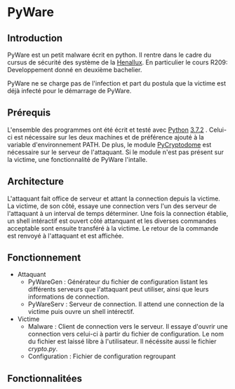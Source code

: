 # PyWare
## Introduction
PyWare est un petit malware écrit en python. Il rentre dans le cadre du cursus de sécurité des système de la [Henallux](https://www.henallux.be/). En particulier le cours R209: Developpement donné en deuxième bachelier.

PyWare ne se charge pas de l'infection et part du postula que la victime est déjà infecté pour le démarrage de PyWare.

## Prérequis
L'ensemble des programmes ont été écrit et testé avec [Python](https://www.python.org) [3.7.2](https://www.python.org/downloads/release/python-372/) . Celui-ci est nécessaire sur les deux machines et de préférence ajouté à la variable d'environnement PATH. De plus, le module [PyCryptodome](https://pycryptodome.readthedocs.io) est nécessaire sur le serveur de l'attaquant. Si le module n'est pas présent sur la victime, une fonctionnalité de PyWare l'intalle.

## Architecture
L'attaquant fait office de serveur et attant la connection depuis la victime. La victime, de son côté, essaye une connection vers l'un des serveur de l'attaquant à un interval de temps déterminer. Une fois la connection établie, un shell intéractif est ouvert côté attanquant et les diverses commandes acceptable sont ensuite transféré à la victime. Le retour de la commande est renvoyé à l'attaquant et est affichée.

## Fonctionnement
- Attaquant
  - PyWareGen : Générateur du fichier de configuration listant les différents serveurs que l'attaquant peut utiliser, ainsi que leurs informations de connection.
  - PyWareServ : Serveur de connection. Il attend une connection de la victime puis ouvre un shell intérectif.
- Victime
  - Malware : Client de connection vers le serveur. Il essaye d'ouvrir une connection vers celui-ci à partir du fichier de configuration. Le nom du fichier est laissé libre à l'utilisateur. Il nécéssite aussi le fichier *crypto.py*.
  - Configuration : Fichier de configuration regroupant 

## Fonctionnalitées
